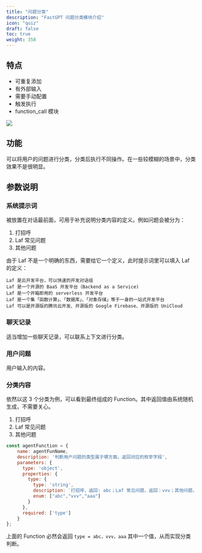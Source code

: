 ```yaml
---
title: "问题分类"
description: "FastGPT 问题分类模块介绍"
icon: "quiz"
draft: false
toc: true
weight: 358
---
```


## 特点

- 可重复添加
- 有外部输入
- 需要手动配置
- 触发执行
- function_call 模块

![](/imgs/cq1.png)

## 功能

可以将用户的问题进行分类，分类后执行不同操作。在一些较模糊的场景中，分类效果不是很明显。

## 参数说明

### 系统提示词

被放置在对话最前面，可用于补充说明分类内容的定义。例如问题会被分为：

1. 打招呼
2. Laf 常见问题
3. 其他问题

由于 Laf 不是一个明确的东西，需要给它一个定义，此时提示词里可以填入 Laf 的定义：

```
Laf 是云开发平台，可以快速的开发对话组
Laf 是一个开源的 BaaS 开发平台（Backend as a Service)
Laf 是一个开箱即用的 serverless 开发平台
Laf 是一个集「函数计算」、「数据库」、「对象存储」等于一身的一站式开发平台
Laf 可以是开源版的腾讯云开发、开源版的 Google Firebase、开源版的 UniCloud
```

### 聊天记录

适当增加一些聊天记录，可以联系上下文进行分类。

### 用户问题

用户输入的内容。

### 分类内容

依然以这 3 个分类为例，可以看到最终组成的 Function。其中返回值由系统随机生成，不需要关心。

1. 打招呼
2. Laf 常见问题
3. 其他问题

```js
const agentFunction = {
    name: agentFunName,
    description: '判断用户问题的类型属于哪方面，返回对应的枚举字段',
    parameters: {
      type: 'object',
      properties: {
        type: {
          type: 'string',
          description: `打招呼，返回: abc；Laf 常见问题，返回：vvv；其他问题，返回：aaa`
          enum: ["abc","vvv","aaa"]
        }
      },
      required: ['type']
    }
};
```

上面的 Function 必然会返回 `type = abc，vvv，aaa` 其中一个值，从而实现分类判断。